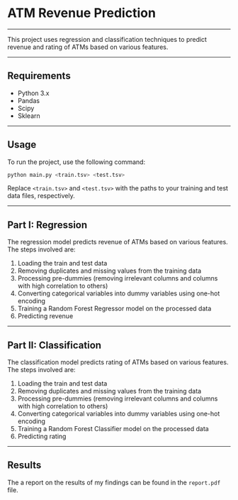 # ATM Revenue Prediction

---

This project uses regression and classification techniques to predict revenue and rating of ATMs based on various features.

---

## Requirements
- Python 3.x
- Pandas
- Scipy
- Sklearn

---

## Usage

To run the project, use the following command:
```bash
python main.py <train.tsv> <test.tsv>
```
Replace `<train.tsv>` and `<test.tsv>` with the paths to your training and test data files, respectively.

---

## Part I: Regression
The regression model predicts revenue of ATMs based on various features. The steps involved are:

1. Loading the train and test data
2. Removing duplicates and missing values from the training data
3. Processing pre-dummies (removing irrelevant columns and columns with high correlation to others)
4. Converting categorical variables into dummy variables using one-hot encoding
5. Training a Random Forest Regressor model on the processed data
6. Predicting revenue

---

## Part II: Classification
The classification model predicts rating of ATMs based on various features. The steps involved are:

1. Loading the train and test data
2. Removing duplicates and missing values from the training data
3. Processing pre-dummies (removing irrelevant columns and columns with high correlation to others)
4. Converting categorical variables into dummy variables using one-hot encoding
5. Training a Random Forest Classifier model on the processed data
6. Predicting rating

---

## Results
The a report on the results of my findings can be found in the `report.pdf` file.
